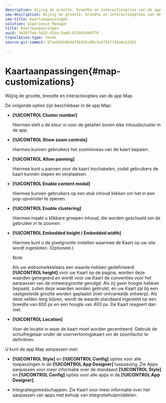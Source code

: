 ```yaml
---
description: Wijzig de grootte, breedte en interactieopties van de app Map.
seo-description: Wijzig de grootte, breedte en interactieopties van de app Map.
seo-title: Kaartaanpassingen
solution: Experience Manager
title: Kaartaanpassingen
uuid: 3a3bffde-5d1b-41da-9aa8-d25b43d0df76
translation-type: tm+mt
source-git-commit: 67aeb3de964473b326c88c3a3f81ff48a6a12652

---
```



# Kaartaanpassingen{#map-customizations}

Wijzig de grootte, breedte en interactieopties van de app Map.



De volgende opties zijn beschikbaar in de app Map:

* **[!UICONTROL Cluster number]**

   Hiermee stelt u de kleur in voor de getallen boven elke inhoudscluster in de app.

* **[!UICONTROL Show zoom controls]**

   Hiermee kunnen gebruikers het zoomniveau van de kaart bepalen.

* **[!UICONTROL Allow panning]**

   Hiermee kunt u pannen voor de kaart inschakelen, zodat gebruikers de kaart kunnen slepen en verplaatsen.

* **[!UICONTROL Enable content modal]**

   Hiermee kunnen gebruikers op een stuk inhoud klikken om het in een pop-upvenster te openen.

* **[!UICONTROL Enable clustering]**

   Hiermee maakt u klikbare groepen inhoud, die worden geschaald om de gebruiker in te zoomen.

* **[!UICONTROL Embedded height / Embedded width]**

   Hiermee kunt u de pixelgrootte instellen waarmee de Kaart op uw site wordt ingesloten. (Optioneel.)

   >[!NOTE]
   >
   >Als uw webontwikkelaars een waarde hebben gedefinieerd **[!UICONTROL height]** voor uw Kaart op de pagina, worden deze waarden genegeerd en wordt voor uw Kaart de conventies voor het aanpassen van de ontwerpgrootte gevolgd. Als zij geen hoogte hebben bepaald, zullen deze waarden worden gebruikt, en uw Kaart zal bij een vastgestelde grootte worden geplaatst (niet-ontvankelijk ontwerp). Als deze velden leeg blijven, wordt de waarde standaard ingesteld op een breedte van 600 px en een hoogte van 400 px. De Kaart reageert dan niet.

* **[!UICONTROL Location]**

   Voer de locatie in waar de kaart moet worden gecentreerd. Gebruik de schuifregelaar onder de voorvertoningskaart om de zoomfactor te definiëren.

U kunt de app Map aanpassen met:

* **[!UICONTROL Style]** en **[!UICONTROL Config]** opties voor alle toepassingen in de **[!UICONTROL App Designer]** toepassing. Zie Apps aanpassen voor meer informatie over de standaard **[!UICONTROL Style]** en **[!UICONTROL Config]** opties voor alle apps in de **[!UICONTROL App Designer]**.

* Integratiegereedschappen. Zie Kaart voor meer informatie over het aanpassen van apps met behulp van integratiehulpmiddelen.

